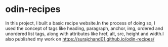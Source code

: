# odin-recipes
In this project, I built a basic recipe website.In the process of doing so, I used the concept of tags like heading, paragraph, anchor, img, ordered and unordered list tags, along with attributes like href, alt, src, height and width.I also published my work on https://surajchand01.github.io/odin-recipes/
